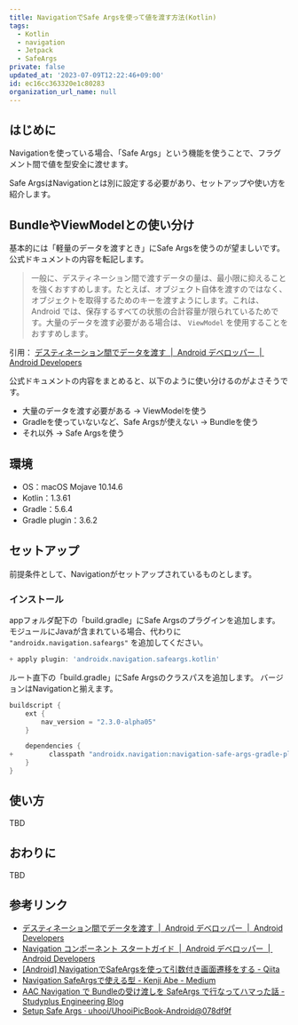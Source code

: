 ```yaml
---
title: NavigationでSafe Argsを使って値を渡す方法(Kotlin)
tags:
  - Kotlin
  - navigation
  - Jetpack
  - SafeArgs
private: false
updated_at: '2023-07-09T12:22:46+09:00'
id: ec16cc363320e1c80283
organization_url_name: null
---
```

## はじめに

Navigationを使っている場合、「Safe Args」という機能を使うことで、フラグメント間で値を型安全に渡せます。

Safe ArgsはNavigationとは別に設定する必要があり、セットアップや使い方を紹介します。

## BundleやViewModelとの使い分け

基本的には「軽量のデータを渡すとき」にSafe Argsを使うのが望ましいです。
公式ドキュメントの内容を転記します。

> 一般に、デスティネーション間で渡すデータの量は、最小限に抑えることを強くおすすめします。たとえば、オブジェクト自体を渡すのではなく、オブジェクトを取得するためのキーを渡すようにします。これは、Android では、保存するすべての状態の合計容量が限られているためです。大量のデータを渡す必要がある場合は、 `ViewModel` を使用することをおすすめします。

引用： [デスティネーション間でデータを渡す  |  Android デベロッパー  |  Android Developers](https://developer.android.com/guide/navigation/navigation-pass-data?hl=ja)

公式ドキュメントの内容をまとめると、以下のように使い分けるのがよさそうです。

- 大量のデータを渡す必要がある → ViewModelを使う
- Gradleを使っていないなど、Safe Argsが使えない → Bundleを使う
- それ以外 → Safe Argsを使う

## 環境

- OS：macOS Mojave 10.14.6
- Kotlin：1.3.61
- Gradle：5.6.4
- Gradle plugin：3.6.2

## セットアップ

前提条件として、Navigationがセットアップされているものとします。

### インストール

appフォルダ配下の「build.gradle」にSafe Argsのプラグインを追加します。
モジュールにJavaが含まれている場合、代わりに `"androidx.navigation.safeargs"` を追加してください。

```diff:/app/build.gradle
+ apply plugin: 'androidx.navigation.safeargs.kotlin'
```

ルート直下の「build.gradle」にSafe Argsのクラスパスを追加します。
バージョンはNavigationと揃えます。

```diff:/build.gradle
buildscript {
    ext {
        nav_version = "2.3.0-alpha05"
    }

    dependencies {
+         classpath "androidx.navigation:navigation-safe-args-gradle-plugin:$nav_version"
    }
}
```

## 使い方

TBD

## おわりに

TBD

## 参考リンク

- [デスティネーション間でデータを渡す  |  Android デベロッパー  |  Android Developers](https://developer.android.com/guide/navigation/navigation-pass-data?hl=ja)
- [Navigation コンポーネント スタートガイド  |  Android デベロッパー  |  Android Developers](https://developer.android.com/guide/navigation/navigation-getting-started?hl=ja)
- [[Android] NavigationでSafeArgsを使って引数付き画面遷移をする - Qiita](https://qiita.com/tktktks10/items/c78fe6f2083611676fbb)
- [Navigation SafeArgsで使える型 - Kenji Abe - Medium](https://medium.com/@star_zero/navigation-safeargs%E3%81%A7%E4%BD%BF%E3%81%88%E3%82%8B%E5%9E%8B-5e134ceacb7a)
- [AAC Navigation で Bundleの受け渡しを SafeArgs で行なってハマった話 - Studyplus Engineering Blog](https://tech.studyplus.co.jp/entry/2019/12/02/101143)
- [Setup Safe Args · uhooi/UhooiPicBook-Android@078df9f](https://github.com/uhooi/UhooiPicBook-Android/commit/078df9fb24b663b389c8137504b48014480baac9)
